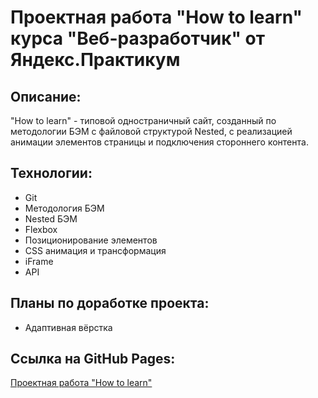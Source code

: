 # Проектная работа "How to learn" курса "Веб-разработчик" от Яндекс.Практикум

## Описание:

"How to learn" - типовой одностраничный сайт, созданный по методологии БЭМ с файловой структурой Nested, с реализацией анимации элементов страницы и подключения стороннего контента.

## Технологии:

* Git
* Методология БЭМ
* Nested БЭМ
* Flexbox
* Позиционирование элементов
* CSS анимация и трансформация
* iFrame
* API

## Планы по доработке проекта:

* Адаптивная вёрстка

## Ссылка на GitHub Pages:

[Проектная работа "How to learn"](https://timtorshin.github.io/how-to-learn/index.html)